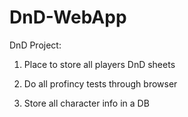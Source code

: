 # DnD-WebApp
DnD Project:

1. Place to store all players DnD sheets

2. Do all profincy tests through browser

3. Store all character info in a DB

